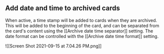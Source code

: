 ## Add date and time to archived cards

When active, a time stamp will be added to cards when they are archived. This will be added to the beginning of the card, and can be separated from the card's content using the [[Archive date time separator]] setting. The date format can be controlled with the [[Archive date time format]] setting.

![[Screen Shot 2021-09-15 at 7.04.26 PM.png]]
